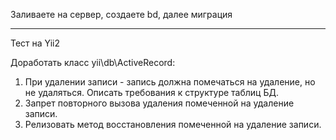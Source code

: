 

Заливаете на сервер, создаете bd, далее миграция

--------------------------------------------------------------
Тест на Yii2

Доработать класс yii\db\ActiveRecord:
1) При удалении записи - запись должна помечаться на удаление, но не удаляться. Описать требования к структуре таблиц БД.
2) Запрет повторного вызова удаления помеченной на удаление записи.
3) Релизовать метод восстановления помеченной на удаление записи.
